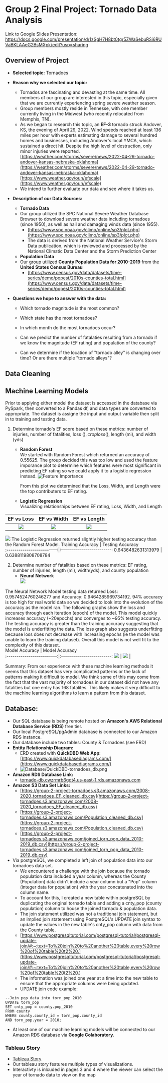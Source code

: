 # Group 2 Final Project: Tornado Data Analysis

Link to Google Slides Presentation: 
https://docs.google.com/presentation/d/1zSgH7H8bt0tgr5ZWaSebuRSi6RUVaBKLAAeG2BsMXpk/edit?usp=sharing


## Overview of Project
   - **Selected topic:**
       Tornadoes
   - **Reason why we selected our topic:**  
     - Tornados are fascinating and devasting at the same time. All members of our group are interested in this topic, especially given that we are currently experiencing spring severe weather season. 
     - Group members mostly reside in Tennesse, with one member currently living in the Midwest (who recently relocated from Memphis, TN).
     - As we began to research this topic, an **EF-3** tornado struck Andover, KS, the evening of April 29, 2022. Wind speeds reached at least 136 miles per hour with experts estimating damage to several hundred homes and businesses, including Andover's local YMCA, which sustained a direct hit. Despite the high level of destruction, only minor injuries were reported.      
     [https://weather.com/storms/severe/news/2022-04-29-tornado-andover-kansas-nebraska-oklahoma](https://weather.com/storms/severe/news/2022-04-29-tornado-andover-kansas-nebraska-oklahoma)
     [https://www.weather.gov/oun/efscale](https://www.weather.gov/oun/efscale)
     - We intend to further evaluate our data and see where it takes us.
     
   - **Description of our Data Sources:**   
     - **Tornado Data**
     - Our group utilized the SPC National Severe Weather Database Browser to download severe weather data including tornadoes (since 1950), as well as hail and damaging winds data (since 1955). 
       - [https://www.spc.noaa.gov/climo/online/sp3/plot.php](https://www.spc.noaa.gov/climo/online/sp3/plot.php)
       - The data is derived from the National Weather Service's Storm Data publication, which is reviewed and processed by the National Climatic Data Center and the Storm Prediction Center
     - **Population Data**
     - Our group utilized **County Population Data for 2010-2019** from the **United States Census Bureau**
       - [https://www.census.gov/data/datasets/time-series/demo/popest/2010s-counties-total.html](https://www.census.gov/data/datasets/time-series/demo/popest/2010s-counties-total.html)
      
   - **Questions we hope to answer with the data:** 
   
     - Which tornado magnitude is the most common?

     - Which state has the most tornadoes?

     - In which month do the most tornadoes occur? 

     - Can we predict the number of fatalaties resulting from a tornado if we know the magnitude (EF rating) and population of the county? 

     - Can we determine if the location of "tornado alley" is changing over time? Or are there multiple "tornado alleys"? 
     
## Data Cleaning

## Machine Learning Models

Prior to applying either model the dataset is accessed in the database via PySpark, then converted to a Pandas df, and data types are converted to appropriate. The dataset is assigne the input and output variable then split in to training and testing data. 

1. Determine tornado's EF score based on these metrics: number of injuries, number of fatalities, loss ($), crop loss($), length (mi), and width (yds)
   - **Random Forest**                                                                          
      We started with Random Forest which returned an accuracy of 0.55625. The group decided this was too low and used the feature imporance plot to determine which features were most significant in predicting EF rating so we could apply it to a logistic regression instead. 
![Feature Importance](https://github.com/adavisfoy/group_2_project/blob/20402cb68e114dadb272f1f0eaa03d847215ad3f/ML/Final%20ML%20Models/Images/RF_FeatureImportance.png)

      From this plot we determined that the Loss, Width, and Length were the top contributers to EF rating. 
       
   

   - **Logistic Regression**                                                                     
   Visualizing relationships between EF rating, Loss, Width, and Length
   
  EF vs Loss          |  EF vs Width          | EF vs Length
:-------------------------:|:-------------------------:|:-------------------------:
![](https://github.com/adavisfoy/group_2_project/blob/20402cb68e114dadb272f1f0eaa03d847215ad3f/ML/Final%20ML%20Models/Images/EF_Loss.png) |  ![](https://github.com/adavisfoy/group_2_project/blob/20402cb68e114dadb272f1f0eaa03d847215ad3f/ML/Final%20ML%20Models/Images/EF_Width.png) |  ![](https://github.com/adavisfoy/group_2_project/blob/20402cb68e114dadb272f1f0eaa03d847215ad3f/ML/Final%20ML%20Models/Images/EF_Length.png)  

![](https://github.com/adavisfoy/group_2_project/blob/3318ef4e601c313fa21271148c17238af183b965/ML/Final%20ML%20Models/Images/LogReg_accuracy.png)
The Logistic Regression returned slightly higher testing accuracy than the Random Forest Model. 
Training Accuracy          |  Testing Accuracy         
:-------------------------:|:-------------------------:
0.6436482631313979         | 0.6388119808708784

2. Determine number of fatalities based on these metrics: EF rating, number of injuries, length (mi), width(yds), and county population
   - **Neural Network**  
![](https://github.com/adavisfoy/group_2_project/blob/c6fb0a799a0bda436a2c5512b566d1d6e5f55538/ML/Final%20ML%20Models/Images/NN_model.png)

The Neural Network Model testing data returned Loss: 0.9574524760246277 and Accuracy: 0.9464285969734192. 94% accuracy is too high for real world data so we decided to look into the evolution of the accuracy as the model ran. The following graphs show the loss and accuracy through each iteration (epoch) of the model. This model quickly increases accuracy (~20epochs) and converges to ~95% testing accuracy. The testing accuracy is greater than the training accuracy suggesting that the model is underfitting the data. The loss graph also suggests underfitting because loss does not decrease with increasing epochs (ie the model was unable to learn the training dataset). Overall this model is not well fit to the complexity of this dataset.  
 Model Accuracy         |   Model Accuracy  
:-------------------------:|:-------------------------:
![](https://github.com/adavisfoy/group_2_project/blob/20402cb68e114dadb272f1f0eaa03d847215ad3f/ML/Final%20ML%20Models/Images/NN_accuracy.png) |  ![](https://github.com/adavisfoy/group_2_project/blob/20402cb68e114dadb272f1f0eaa03d847215ad3f/ML/Final%20ML%20Models/Images/NN_loss.png) | 


Summary: From our experience with these machine learning methods it seems that this dataset has very complicated patterns or the lack of patterns making it difficult to model. We think some of this may come from the fact that the vast majority of tornadoes in our dataset did not have any fatalities but one entry has 168 fatalites. This likely makes it very difficult to the machine learning algorithms to learn a pattern from this dataset. 


## Database:
  - Our SQL database is being remote hosted on **Amazon's AWS Relational Database Service (RDS)** free tier. 
  - Our local PostgreSQL/pgAdmin database is connected to our Amazon RDS instance. 
  - Our database include two tables: County & Tornadoes (see ERD)
  - **Entity Relationship Diagram:**
    - ERD created with **QuickDBD Web App**: [https://www.quickdatabasediagrams.com/](https://www.quickdatabasediagrams.com/)
    - ![Database/QuickDBD-tornadoes_db.png](Database/QuickDBD-tornadoes_db.png)
  - **Amazon RDS Database Link:** 
    - [tornado-db.cwzrmrb6gdt4.us-east-1.rds.amazonaws.com](tornado-db.cwzrmrb6gdt4.us-east-1.rds.amazonaws.com)
  - **Amazon S3 Data Set Links:** 
    - [https://group-2-project-tornadoes.s3.amazonaws.com/2008-2020_tornadoes_EF_cleaned_db.csv](https://group-2-project-tornadoes.s3.amazonaws.com/2008-2020_tornadoes_EF_cleaned_db.csv)
    - [https://group-2-project-tornadoes.s3.amazonaws.com/Population_cleaned_db.csv](https://group-2-project-tornadoes.s3.amazonaws.com/Population_cleaned_db.csv)
    - [https://group-2-project-tornadoes.s3.amazonaws.com/joined_torn_pop_data_2010-2019_db.csv](https://group-2-project-tornadoes.s3.amazonaws.com/joined_torn_pop_data_2010-2019_db.csv)
  - Via postgreSQL, we completed a left join of population data into our tornadoes data set. 
    - We encountered a challenge with the join because the tornado population data included a year column, whereas the County (Population) data didn't include a year column but a "Pop" column (integer data for population) with the year concatenated into the column name.
    - To account for this, I created a new table within postgreSQL by duplicating the original tornado table and adding a cnty_pop (county population) column to house the joined tornado & population data.
    - The join statement utilized was not a traditional join statement, but an implied join statement using PostgreSQL's UPDATE join syntax to update the values in the new table's cnty_pop column with data from the County table. 
    - [https://www.postgresqltutorial.com/postgresql-tutorial/postgresql-update-join/#:~:text=To%20join%20to%20another%20table,every%20row%20of%20table%20t2%20.](https://www.postgresqltutorial.com/postgresql-tutorial/postgresql-update-join/#:~:text=To%20join%20to%20another%20table,every%20row%20of%20table%20t2%20.)
    - The information was joined one year at a time into the new table to ensure that the appropriate columns were being updated. 
    - UPDATE join code example: 
```
--Join pop data into torn_pop 2010
UPDATE torn_pop
SET cnty_pop = county.pop_2010
FROM county
WHERE county.county_id = torn_pop.county_id
AND torn_pop.year = 2010;
```
  - At least one of our machine learning models will be connected to our Amazon RDS database via **Google Colaboratory**.

### Tableau Story

  - [Tableau Story](https://public.tableau.com/shared/4MXXXP5Q2?:display_count=n&:origin=viz_share_link)
  - Our tableau story features multiple types of visualizations.
  - Interactivty is inlcuded in pages 3 and 4 where the viewer can select the year of tornado data to view on the map
